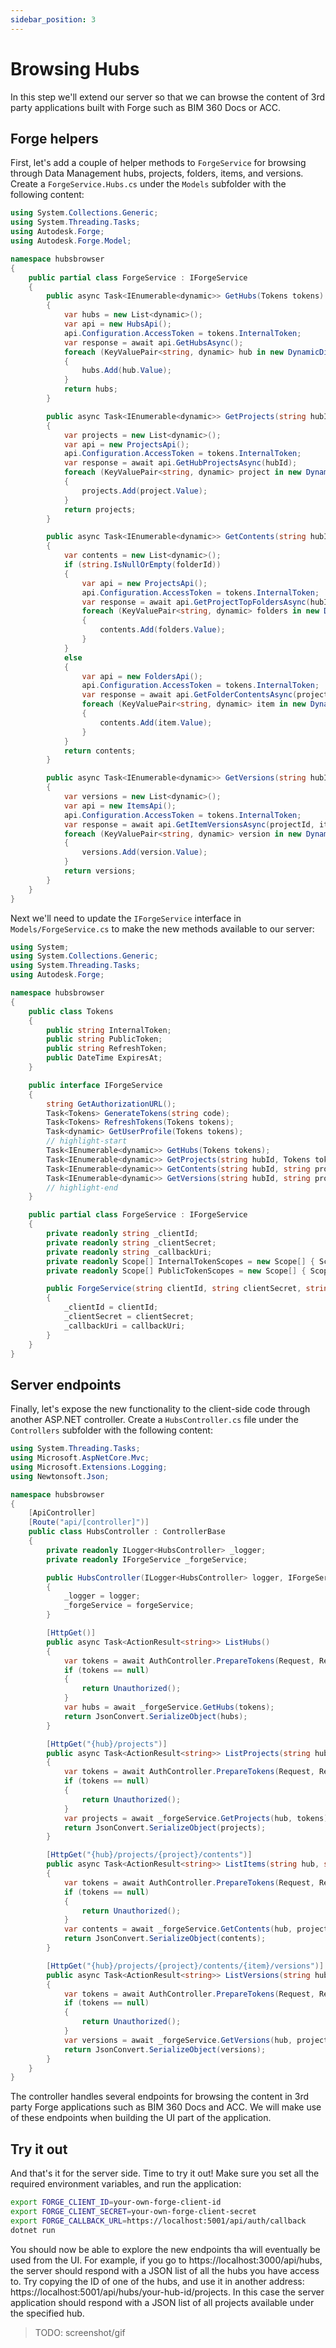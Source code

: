 ```yaml
---
sidebar_position: 3
---
```


# Browsing Hubs

In this step we'll extend our server so that we can browse the content of 3rd party
applications built with Forge such as BIM 360 Docs or ACC.

## Forge helpers

First, let's add a couple of helper methods to `ForgeService` for browsing through
Data Management hubs, projects, folders, items, and versions. Create a `ForgeService.Hubs.cs`
under the `Models` subfolder with the following content:

```csharp title="Models/ForgeService.Hubs.cs"
using System.Collections.Generic;
using System.Threading.Tasks;
using Autodesk.Forge;
using Autodesk.Forge.Model;

namespace hubsbrowser
{
    public partial class ForgeService : IForgeService
    {
        public async Task<IEnumerable<dynamic>> GetHubs(Tokens tokens)
        {
            var hubs = new List<dynamic>();
            var api = new HubsApi();
            api.Configuration.AccessToken = tokens.InternalToken;
            var response = await api.GetHubsAsync();
            foreach (KeyValuePair<string, dynamic> hub in new DynamicDictionaryItems(response.data))
            {
                hubs.Add(hub.Value);
            }
            return hubs;
        }

        public async Task<IEnumerable<dynamic>> GetProjects(string hubId, Tokens tokens)
        {
            var projects = new List<dynamic>();
            var api = new ProjectsApi();
            api.Configuration.AccessToken = tokens.InternalToken;
            var response = await api.GetHubProjectsAsync(hubId);
            foreach (KeyValuePair<string, dynamic> project in new DynamicDictionaryItems(response.data))
            {
                projects.Add(project.Value);
            }
            return projects;
        }

        public async Task<IEnumerable<dynamic>> GetContents(string hubId, string projectId, string folderId, Tokens tokens)
        {
            var contents = new List<dynamic>();
            if (string.IsNullOrEmpty(folderId))
            {
                var api = new ProjectsApi();
                api.Configuration.AccessToken = tokens.InternalToken;
                var response = await api.GetProjectTopFoldersAsync(hubId, projectId);
                foreach (KeyValuePair<string, dynamic> folders in new DynamicDictionaryItems(response.data))
                {
                    contents.Add(folders.Value);
                }
            }
            else
            {
                var api = new FoldersApi();
                api.Configuration.AccessToken = tokens.InternalToken;
                var response = await api.GetFolderContentsAsync(projectId, folderId); // TODO: add paging
                foreach (KeyValuePair<string, dynamic> item in new DynamicDictionaryItems(response.data))
                {
                    contents.Add(item.Value);
                }
            }
            return contents;
        }

        public async Task<IEnumerable<dynamic>> GetVersions(string hubId, string projectId, string itemId, Tokens tokens)
        {
            var versions = new List<dynamic>();
            var api = new ItemsApi();
            api.Configuration.AccessToken = tokens.InternalToken;
            var response = await api.GetItemVersionsAsync(projectId, itemId);
            foreach (KeyValuePair<string, dynamic> version in new DynamicDictionaryItems(response.data))
            {
                versions.Add(version.Value);
            }
            return versions;
        }
    }
}
```

Next we'll need to update the `IForgeService` interface in `Models/ForgeService.cs`
to make the new methods available to our server:

```csharp title="Models/ForgeService.cs"
using System;
using System.Collections.Generic;
using System.Threading.Tasks;
using Autodesk.Forge;

namespace hubsbrowser
{
    public class Tokens
    {
        public string InternalToken;
        public string PublicToken;
        public string RefreshToken;
        public DateTime ExpiresAt;
    }

    public interface IForgeService
    {
        string GetAuthorizationURL();
        Task<Tokens> GenerateTokens(string code);
        Task<Tokens> RefreshTokens(Tokens tokens);
        Task<dynamic> GetUserProfile(Tokens tokens);
        // highlight-start
        Task<IEnumerable<dynamic>> GetHubs(Tokens tokens);
        Task<IEnumerable<dynamic>> GetProjects(string hubId, Tokens tokens);
        Task<IEnumerable<dynamic>> GetContents(string hubId, string projectId, string folderId, Tokens tokens);
        Task<IEnumerable<dynamic>> GetVersions(string hubId, string projectId, string itemId, Tokens tokens);
        // highlight-end
    }

    public partial class ForgeService : IForgeService
    {
        private readonly string _clientId;
        private readonly string _clientSecret;
        private readonly string _callbackUri;
        private readonly Scope[] InternalTokenScopes = new Scope[] { Scope.DataRead, Scope.ViewablesRead };
        private readonly Scope[] PublicTokenScopes = new Scope[] { Scope.ViewablesRead };

        public ForgeService(string clientId, string clientSecret, string callbackUri)
        {
            _clientId = clientId;
            _clientSecret = clientSecret;
            _callbackUri = callbackUri;
        }
    }
}
```

## Server endpoints

Finally, let's expose the new functionality to the client-side code through another ASP.NET
controller. Create a `HubsController.cs` file under the `Controllers` subfolder with the following
content:

```csharp title="Controllers/HubsController.cs"
using System.Threading.Tasks;
using Microsoft.AspNetCore.Mvc;
using Microsoft.Extensions.Logging;
using Newtonsoft.Json;

namespace hubsbrowser
{
    [ApiController]
    [Route("api/[controller]")]
    public class HubsController : ControllerBase
    {
        private readonly ILogger<HubsController> _logger;
        private readonly IForgeService _forgeService;

        public HubsController(ILogger<HubsController> logger, IForgeService forgeService)
        {
            _logger = logger;
            _forgeService = forgeService;
        }

        [HttpGet()]
        public async Task<ActionResult<string>> ListHubs()
        {
            var tokens = await AuthController.PrepareTokens(Request, Response, _forgeService);
            if (tokens == null)
            {
                return Unauthorized();
            }
            var hubs = await _forgeService.GetHubs(tokens);
            return JsonConvert.SerializeObject(hubs);
        }

        [HttpGet("{hub}/projects")]
        public async Task<ActionResult<string>> ListProjects(string hub)
        {
            var tokens = await AuthController.PrepareTokens(Request, Response, _forgeService);
            if (tokens == null)
            {
                return Unauthorized();
            }
            var projects = await _forgeService.GetProjects(hub, tokens);
            return JsonConvert.SerializeObject(projects);
        }

        [HttpGet("{hub}/projects/{project}/contents")]
        public async Task<ActionResult<string>> ListItems(string hub, string project, [FromQuery] string folder_id)
        {
            var tokens = await AuthController.PrepareTokens(Request, Response, _forgeService);
            if (tokens == null)
            {
                return Unauthorized();
            }
            var contents = await _forgeService.GetContents(hub, project, folder_id, tokens);
            return JsonConvert.SerializeObject(contents);
        }

        [HttpGet("{hub}/projects/{project}/contents/{item}/versions")]
        public async Task<ActionResult<string>> ListVersions(string hub, string project, string item)
        {
            var tokens = await AuthController.PrepareTokens(Request, Response, _forgeService);
            if (tokens == null)
            {
                return Unauthorized();
            }
            var versions = await _forgeService.GetVersions(hub, project, item, tokens);
            return JsonConvert.SerializeObject(versions);
        }
    }
}
```

The controller handles several endpoints for browsing the content in 3rd party Forge
applications such as BIM 360 Docs and ACC. We will make use of these endpoints when
building the UI part of the application.

## Try it out

And that's it for the server side. Time to try it out! Make sure you set all
the required environment variables, and run the application:

```bash
export FORGE_CLIENT_ID=your-own-forge-client-id
export FORGE_CLIENT_SECRET=your-own-forge-client-secret
export FORGE_CALLBACK_URL=https://localhost:5001/api/auth/callback
dotnet run
```

You should now be able to explore the new endpoints tha will eventually be used from
the UI. For example, if you go to https://localhost:3000/api/hubs, the server should
respond with a JSON list of all the hubs you have access to. Try copying the ID of
one of the hubs, and use it in another address: https://localhost:5001/api/hubs/your-hub-id/projects.
In this case the server application should respond with a JSON list of all projects
available under the specified hub.

> TODO: screenshot/gif

